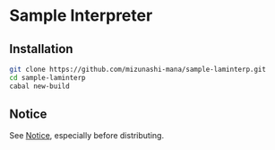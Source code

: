# Sample Interpreter

## Installation

```bash
git clone https://github.com/mizunashi-mana/sample-laminterp.git
cd sample-laminterp
cabal new-build
```

## Notice

See [Notice](https://github.com/mizunashi-mana/sample-laminterp/tree/master/NOTICE.md), especially before distributing.
